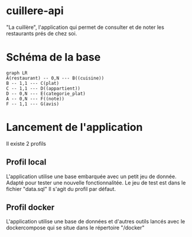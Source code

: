 # cuillere-api
"La cuillère", l'application  qui permet de consulter et de noter les restaurants prés de chez soi.

# Schéma de la base

```mermaid
graph LR
A(restaurant) -- 0,N --- B((cuisine))
B -- 1,1 --- C(plat)
C -- 1,1 --- D((appartient))
D -- 0,N --- E(categorie_plat)
A -- 0,N --- F((note))
F -- 1,1 --- G(avis)
```

# Lancement de l'application

Il existe 2 profils

## Profil local
L'application utilise une base embarquée avec un petit jeu de donnée. Adapté pour tester une nouvelle fonctionnalitée. 
Le jeu de test est dans le fichier "data.sql"
Il s'agit du profil par défaut.

## Profil docker
L'application utilise une base de données et d'autres outils lancés avec le dockercompose qui se situe dans le répertoire "/docker"


